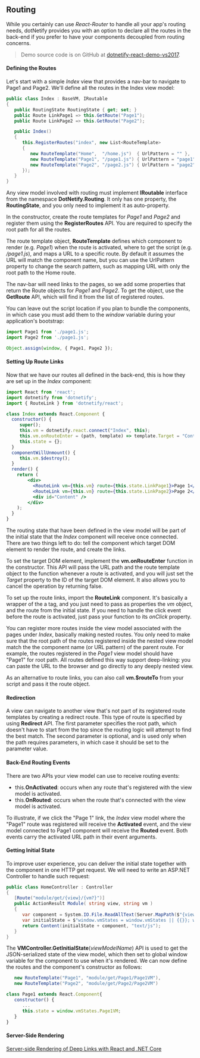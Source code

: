 ## Routing

While you certainly can use _React-Router_ to handle all your app's routing needs, dotNetify provides you with an option to declare all the routes in the back-end if you prefer to have your components decoupled from routing concerns. 
> Demo source code is on GitHub at [dotnetify-react-demo-vs2017](https://github.com/dsuryd/dotnetify-react-demo-vs2017).

#### Defining the Routes

Let's start with a simple _Index_ view that provides a nav-bar to navigate to Page1 and Page2. We'll define all the routes in the Index view model:

```csharp
public class Index : BaseVM, IRoutable
{
   public RoutingState RoutingState { get; set; }
   public Route LinkPage1 => this.GetRoute("Page1");
   public Route LinkPage2 => this.GetRoute("Page2");

   public Index()
   {
      this.RegisterRoutes("index", new List<RouteTemplate>
      {
         new RouteTemplate("Home",  "/home.js")  { UrlPattern = "" },
         new RouteTemplate("Page1", "/page1.js") { UrlPattern = "page1" },
         new RouteTemplate("Page2", "/page2.js") { UrlPattern = "page2" },
      });
   }
}
```

Any view model involved with routing must implement __IRoutable__ interface from the namespace __DotNetify.Routing__. It only has one property, the __RoutingState__, and you only need to implement it as auto-property.

In the constructor, create the route templates for _Page1_ and _Page2_ and register them using the __RegisterRoutes__ API. You are required to specify the root path for all the routes.

The route template object, __RouteTemplate__ defines which component to render (e.g. _Page1_) when the route is activated, where to get the script (e.g. _/page1.js_), and maps a URL to a specific route. By default it assumes the URL will match the component name, but you can use the UrlPattern property to change the search pattern, such as mapping URL with only the root path to the Home route. 

The nav-bar will need links to the pages, so we add some properties that return the Route objects for _Page1_ and _Page2_. To get the object, use the __GetRoute__ API, which will find it from the list of registered routes.

You can leave out the script location if you plan to bundle the components, in which case you must add them to the _window_ variable during your application's bootstrap: 
```jsx
import Page1 from './page1.js';
import Page2 from './page1.js';

Object.assign(window, { Page1, Page2 });
```

#### Setting Up Route Links

Now that we have our routes all defined in the back-end, this is how they are set up in the _Index_ component:

```jsx
import React from 'react';
import dotnetify from 'dotnetify';
import { RouteLink } from 'dotnetify/react';

class Index extends React.Component {
  constructor() {
     super();
     this.vm = dotnetify.react.connect("Index", this);
     this.vm.onRouteEnter = (path, template) => template.Target = "Content";
     this.state = {};
  }
  componentWillUnmount() {
     this.vm.$destroy();
  }
  render() {
    return (
        <div>
          <RouteLink vm={this.vm} route={this.state.LinkPage1}>Page 1</RouteLink>
          <RouteLink vm={this.vm} route={this.state.LinkPage2}>Page 2</RouteLink>
          <div id="Content" />
        </div>
    );
  }
}
```

The routing state that have been defined in the view model will be part of the initial state that the _Index_ component will receive once connected. There are two things left to do: tell the component which target DOM element to render the route, and create the links.

To set the target DOM element, implement the __vm.onRouteEnter__ function in the constructor. This API will pass the URL path and the route template object to the function whenever a route is activated, and you will just set the _Target_ property to the ID of the target DOM element. It also allows you to cancel the operation by returning false.

To set up the route links, import the __RouteLink__ component. It's basically a wrapper of the a tag, and you just need to pass as properties the _vm_ object, and the route from the initial state. If you need to handle the click event before the route is activated, just pass your function to its _onClick_ property.

You can register more routes inside the view model associated with the pages under _Index_, basically making nested routes. You only need to make sure that the root path of the routes registered inside the nested view model match the the component name (or URL pattern) of the parent route. For example, the routes registered in the _Page1_ view model should have "Page1" for root path. All routes defined this way support deep-linking: you can paste the URL to the browser and go directly to any deeply nested view.

As an alternative to route links, you can also call __vm.$routeTo__ from your script and pass it the route object.

#### Redirection

A view can navigate to another view that's not part of its registered route templates by creating a redirect route. This type of route is specified by using __Redirect__ API. The first parameter specifies the root path, which doesn't have to start from the top since the routing logic will attempt to find the best match. The second parameter is optional, and is used only when the path requires parameters, in which case it should be set to the parameter value.

#### Back-End Routing Events

There are two APIs your view model can use to receive routing events:

- this.__OnActivated__: occurs when any route that's registered with the view model is activated.
- this.__OnRouted__: occurs when the route that's connected with the view model is activated.

To illustrate, if we click the "Page 1" link, the _Index_ view model where the "Page1" route was registered will receive the __Activated__ event, and the view model connected to Page1 component will receive the __Routed__ event. Both events carry the activated URL path in their event arguments.

#### Getting Initial State

To improve user experience, you can deliver the initial state together with the component in one HTTP get request. We will need to write an ASP.NET Controller to handle such request:

```csharp
public class HomeController : Controller
{
   [Route("module/get/{view}/{vm?}")]
   public ActionResult Module( string view, string vm )
   {
      var component = System.IO.File.ReadAllText(Server.MapPath($"{view}.js"));
      var initialState = $"window.vmStates = window.vmStates || {{}}; window.vmStates['{vm}'] = {VMController.GetInitialState(vm) ?? "{}"};";
      return Content(initialState + component, "text/js");
   }
}
```

The __VMController.GetInitialState__(_viewModelName_) API is used to get the JSON-serialized state of the view model, which then set to global window variable for the component to use when it's rendered. We can now define the routes and the component's constructor as follows:

```csharp
   new RouteTemplate("Page1", "module/get/Page1/Page1VM"),
   new RouteTemplate("Page2", "module/get/Page2/Page2VM")
```

```jsx
class Page1 extends React.Component{
   constructor() {
      ...
      this.state = window.vmStates.Page1VM;
   }
}
```

#### Server-Side Rendering

[Server-side Rendering of Deep Links with React and .NET Core](https://hackernoon.com/server-side-rendering-of-deep-links-with-react-and-net-core-882830ca663)

